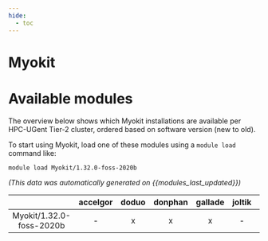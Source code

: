 ```yaml
---
hide:
  - toc
---
```


Myokit
======

# Available modules


The overview below shows which Myokit installations are available per HPC-UGent Tier-2 cluster, ordered based on software version (new to old).

To start using Myokit, load one of these modules using a `module load` command like:

```shell
module load Myokit/1.32.0-foss-2020b
```

*(This data was automatically generated on {{modules_last_updated}})*  

| |accelgor|doduo|donphan|gallade|joltik|shinx|
| :---: | :---: | :---: | :---: | :---: | :---: | :---: |
|Myokit/1.32.0-foss-2020b|-|x|x|x|-|-|
